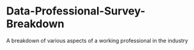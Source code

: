 # Data-Professional-Survey-Breakdown
A breakdown of various aspects of a working professional in the industry
